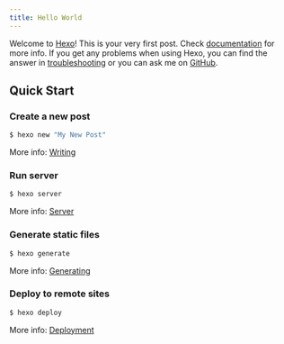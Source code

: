```yaml
---
title: Hello World
---
```

Welcome to [Hexo](https://hexo.io/)! This is your very first post. Check [documentation](https://hexo.io/docs/) for more info. If you get any problems when using Hexo, you can find the answer in [troubleshooting](https://hexo.io/docs/troubleshooting.html) or you can ask me on [GitHub](https://github.com/hexojs/hexo/issues).
## Quick Start
### Create a new post
``` bash
$ hexo new "My New Post"
```
More info: [Writing](https://hexo.io/docs/writing.html)
### Run server
``` bash
$ hexo server
```
More info: [Server](https://hexo.io/docs/server.html)
### Generate static files
``` bash
$ hexo generate
```
More info: [Generating](https://hexo.io/docs/generating.html)
### Deploy to remote sites

``` bash
$ hexo deploy
```
More info: [Deployment](https://hexo.io/docs/deployment.html)